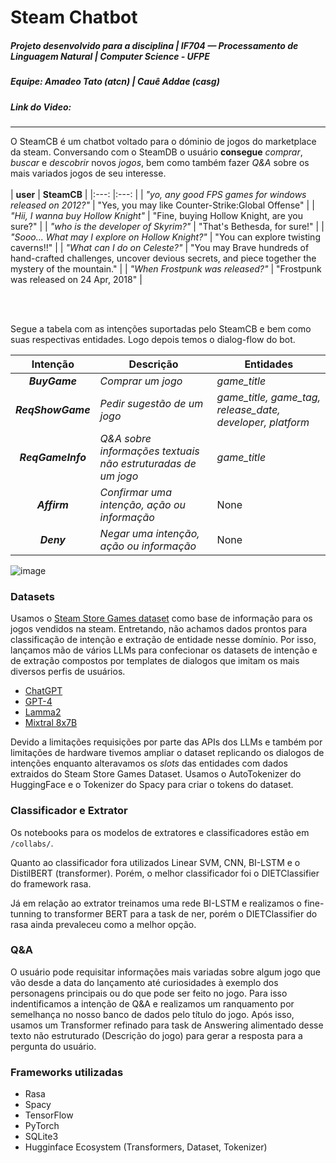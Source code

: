 # Steam Chatbot
##### Projeto desenvolvido para a disciplina | IF704 — Processamento de Linguagem Natural | Computer Science - UFPE
##### Equipe: Amadeo Tato (atcn) | Cauê Addae (casg)
##### Link do Video: 
---

O SteamCB é um chatbot voltado para o dóminio de jogos do marketplace da steam. Conversando com o SteamDB o usuário **consegue** _comprar_, _buscar_ e _descobrir_ novos _jogos_, bem como também fazer _Q&A_ sobre os mais variados jogos de seu interesse. 
<br/><br/>
| **user** 	| **SteamCB** 	|
|:---:	|:---:	|
| _"yo, any good FPS games for windows released on 2012?"_ 	| "Yes, you may like Counter-Strike:Global Offense" 	|
| _"Hii, I wanna buy Hollow Knight"_ 	| "Fine, buying Hollow Knight, are you sure?" 	|
| _"who is the developer of Skyrim?"_ 	| "That's Bethesda, for sure!" 	|
| _"Sooo... What may I explore on Hollow Knight?"_ 	| "You can explore twisting caverns!!" 	|
| _"What can I do on Celeste?"_ 	| "You may Brave hundreds of hand-crafted challenges,  uncover devious secrets, and piece together the  mystery of the mountain." 	|
| _"When Frostpunk was released?"_ 	| "Frostpunk was released on 24 Apr, 2018" 	|

<br/><br/>

Segue a tabela com as intenções suportadas pelo SteamCB e bem como suas respectivas entidades. Logo depois temos o dialog-flow do bot. 

|    **Intenção**   	| **Descrição**                                        	| **Entidades**                                              	|
|:-----------------:	|------------------------------------------------------	|------------------------------------------------------------	|
|   **_BuyGame_**   	| _Comprar um jogo_                                    	| _game_title_                                               	|
| **_ReqShowGame_** 	| _Pedir sugestão de um jogo_                          	| _game_title, game_tag, release_date,  developer, platform_ 	|
| **_ReqGameInfo_** 	| _Q&A sobre informações textuais não estruturadas de um jogo_ 	| _game_title_                                                      	|
|    **_Affirm_**   	| _Confirmar uma intenção, ação ou informação_         	| None                                                       	|
|     **_Deny_**    	| _Negar uma intenção, ação ou informação_             	| None                                                       	|

![image](https://github.com/AmadeoNeto/steam_chatbot/assets/61971951/9475ca76-2dfa-436a-845f-6953c037f67b)

### Datasets
Usamos o [Steam Store Games dataset](https://www.kaggle.com/datasets/nikdavis/steam-store-games) como base de informação para os jogos vendidos na steam. Entretando, não achamos dados prontos para classificação de intenção e extração de entidade nesse domínio. Por isso, lançamos mão de vários LLMs para confecionar os datasets de intenção e de extração compostos por templates de dialogos que imitam os mais diversos perfis de usuários.

- [ChatGPT](https://chat.openai.com/)
- [GPT-4](https://chat.openai.com/)
- [Lamma2](https://llama.meta.com/)
- [Mixtral 8x7B](https://chat.mistral.ai/chat)

Devido a limitações requisições por parte das APIs dos LLMs e também por limitações de hardware tivemos ampliar o dataset replicando os dialogos de intenções enquanto alteravamos os _slots_ das entidades com dados extraidos do Steam Store Games Dataset. Usamos o AutoTokenizer do HuggingFace e o Tokenizer do Spacy para criar o tokens do dataset.

### Classificador e Extrator
Os notebooks para os modelos de extratores e classificadores estão em `/collabs/`. 

Quanto ao classificador fora utilizados Linear SVM, CNN, BI-LSTM e o DistilBERT (transformer). Porém, o melhor classificador foi o DIETClassifier do framework rasa. 

Já em relação ao extrator treinamos uma rede BI-LSTM e realizamos o fine-tunning to transformer BERT para a task de ner, porém o DIETClassifier do rasa ainda prevaleceu como a melhor opção.

### Q&A 
O usuário pode requisitar informações mais variadas sobre algum jogo que vão desde a data do lançamento até curiosidades à exemplo dos personagens principais ou do que pode ser feito no jogo. Para isso indentificamos a intenção de Q&A e realizamos um ranquamento por semelhança no nosso banco de dados pelo título do jogo. Após isso, usamos um Transformer refinado para task de Answering alimentado desse texto não estruturado (Descrição do jogo) para gerar a resposta para a pergunta do usuário.  

### Frameworks utilizadas
- Rasa
- Spacy 
- TensorFlow
- PyTorch
- SQLite3
- Hugginface Ecosystem (Transformers, Dataset, Tokenizer)
